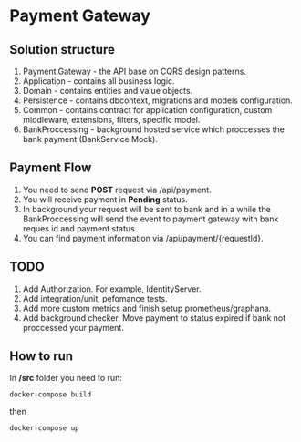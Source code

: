 # Payment Gateway

## Solution structure

1. Payment.Gateway - the API base on CQRS design patterns.
2. Application - contains all business logic.
3. Domain - contains entities and value objects.
4. Persistence - contains dbcontext, migrations and models configuration.
5. Common - contains contract for application configuration, custom middleware, extensions, filters, specific model.
6. BankProccessing - background hosted service which proccesses the bank payment (BankService Mock).

## Payment Flow

 1. You need to send **POST** request via /api/payment.
 2. You will receive payment in **Pending** status.
 3. In background your request will be sent to bank and in a while the BankProccessing will send the event to payment gateway with bank reques id and payment status.
 4. You can find payment information via /api/payment/{requestId}.

## TODO

 1. Add Authorization. For example, IdentityServer.
 2. Add integration/unit, pefomance tests.
 3. Add more custom metrics and finish setup prometheus/graphana.
 4. Add background checker. Move payment to status expired if bank not proccessed your payment.

 ## How to run

 In **/src** folder you need to run:
 ```
 docker-compose build
 ``` 
 then 
 ```
 docker-compose up
 ```
 